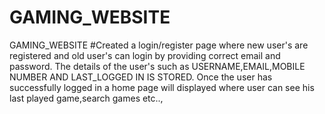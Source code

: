 # GAMING_WEBSITE
GAMING_WEBSITE 
#Created a login/register page where new user's are registered and old user's can login by providing correct email and password.
The details of the user's such as USERNAME,EMAIL,MOBILE NUMBER AND LAST_LOGGED  IN IS STORED.
Once the user has successfully logged in a home page will displayed where user can see his last played game,search games etc..,
